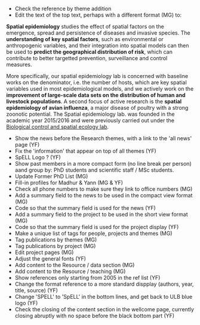 * Check the reference by theme addition
* Edit the text of the top text, perhaps with a different format (MG) to:

**Spatial epidemiology** studies the effect of spatial factors on the emergence, spread and persistence of diseases and invasive species. The **understanding of key spatial factors**, such as environmental or anthropogenic variables, and their integration into spatial models can then be used to **predict the geographical distribution of risk**, which can  contribute to better targetted prevention, surveillance and control measures. 

More specifically, our spatial epidemiology lab is concerned with baseline works on the denominator, i.e. the number of hosts, which are key spatial variables used in most epidemiological models, and we actively work on the **improvement of large-scale data sets on the distribution of human and livestock populations**. A second focus of active research is the **spatial epidemiology of avian influenza**, a major disease of poultry with a strong zoonotic potential. The Spatial epidemiology lab. was founded in the academic year 2015/2016 and were previously carried out under the [Biological control and spatial ecology lab](http://lubies.ulb.ac.be/).

* Show the news before the Research themes, with a link to the 'all news' page (YF)
* Fix the 'information' that appear on top of all themes (YF) 
* SpELL Logo ? (YF)
* Show past members in a more compact form (no line break per person) aand group by: PhD students and scientific staff / MSc students.
* Update Former PhD List (MG)
* Fill-in profiles for Madhur & Yann (MG & YF)
* Check all phone numbers to make sure they link to office numbers (MG)
* Add a summary field to the news to be used in the compact view format (MG)
* Code so that the summary field is used for the news (YF)
* Add a summary field to the project to be used in the short view format (MG)
* Code so that the summary field is used for the project display (YF)
* Make a unique list of tags for people, projects and themes (MG)
* Tag publications by themes (MG)
* Tag publications by project (MG)
* Edit project pages (MG)
* Adjust the general fonts (YF)
* Add content to the Resource / data section (MG)
* Add content to the Resource / teaching (MG)
* Show references only starting from 2005 in the ref list (YF)
* Change the format reference to a more standard dispplay (authors, year, title, source) (YF)
* Change 'SPELL' to 'SpELL' in the bottom lines, and get back to ULB blue logo (YF)
* Check the closing of the content section in the wellcome page, currently closing abruptly with no space before the black bottom part (YF)



